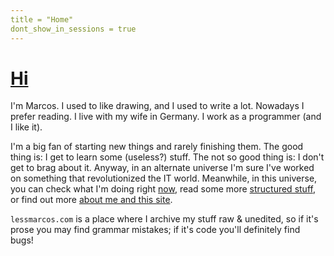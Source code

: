 ```yaml
---
title = "Home"
dont_show_in_sessions = true
---
```


<a href="/"><h1>Hi</h1></a>

I'm Marcos. I used to like drawing, and I used to write a lot. Nowadays I prefer reading.
I live with my wife in Germany. I work as a programmer (and I like it).

I'm a big fan of starting new things and rarely finishing them. The good thing is: I get to learn
some (useless?) stuff. The not so good thing is: I don't get to brag about it.
Anyway, in an alternate universe I'm sure I've worked on something that revolutionized
the IT world. Meanwhile, in this universe, you can check what I'm doing right <a href="/now/">now</a>,
read some more <a href="/sessions/">structured stuff</a>, or find out more <a href="/about/">about me and
this site</a>.

`lessmarcos.com` is a place where I archive my stuff raw & unedited, so if it's prose 
you may find grammar mistakes; if it's code you'll definitely find bugs!
